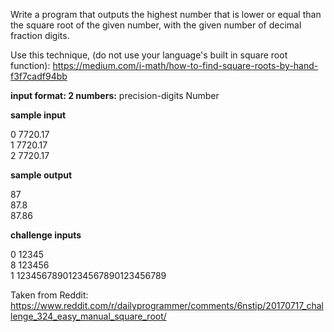 Write a program that outputs the highest number that is lower or equal than the square root of the given number, with the given number of decimal fraction digits.

Use this technique, (do not use your language's built in square root function): https://medium.com/i-math/how-to-find-square-roots-by-hand-f3f7cadf94bb

**input format: 2 numbers:**  precision-digits Number

**sample input**

0 7720.17  
1 7720.17  
2 7720.17  

**sample output**

87  
87.8  
87.86  

**challenge inputs**

0 12345  
8 123456  
1 12345678901234567890123456789  

Taken from Reddit: https://www.reddit.com/r/dailyprogrammer/comments/6nstip/20170717_challenge_324_easy_manual_square_root/